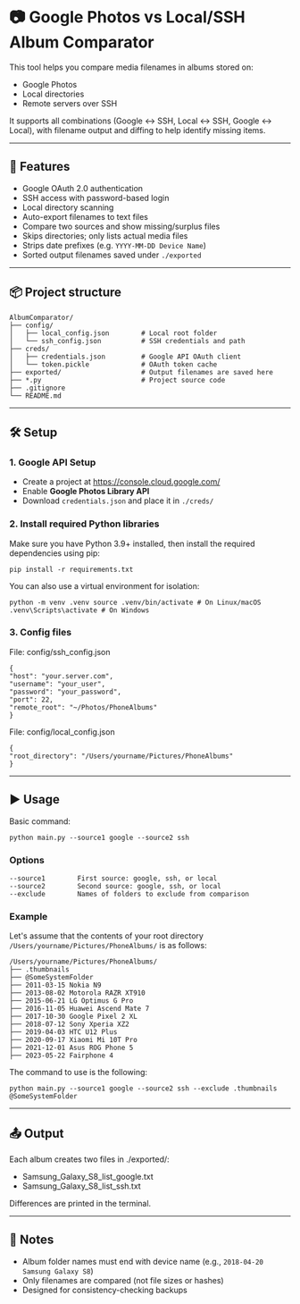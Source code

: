 # 📷 Google Photos vs Local/SSH Album Comparator
This tool helps you compare media filenames in albums stored on:
- Google Photos
- Local directories
- Remote servers over SSH

It supports all combinations (Google ↔ SSH, Local ↔ SSH, Google ↔ Local), with filename output and diffing to help identify missing items.

---

## 🚀 Features
- Google OAuth 2.0 authentication
- SSH access with password-based login
- Local directory scanning
- Auto-export filenames to text files
- Compare two sources and show missing/surplus files
- Skips directories; only lists actual media files
- Strips date prefixes (e.g. `YYYY-MM-DD Device Name`)
- Sorted output filenames saved under `./exported`

---

## 📦 Project structure
```
AlbumComparator/
├── config/
│   ├── local_config.json        # Local root folder
│   └── ssh_config.json          # SSH credentials and path
├── creds/
│   ├── credentials.json         # Google API OAuth client
│   └── token.pickle             # OAuth token cache
├── exported/                    # Output filenames are saved here
├── *.py                         # Project source code
├── .gitignore
└── README.md
```

---

## 🛠 Setup
### 1. Google API Setup
- Create a project at https://console.cloud.google.com/
- Enable **Google Photos Library API**
- Download `credentials.json` and place it in `./creds/`

### 2. Install required Python libraries
Make sure you have Python 3.9+ installed, then install the required dependencies using pip:
```
pip install -r requirements.txt
```

You can also use a virtual environment for isolation:
```
python -m venv .venv source .venv/bin/activate # On Linux/macOS
.venv\Scripts\activate # On Windows
```

### 3. Config files
File: config/ssh_config.json
```
{
"host": "your.server.com",
"username": "your_user",
"password": "your_password",
"port": 22,
"remote_root": "~/Photos/PhoneAlbums"
}
```

File: config/local_config.json
```
{
"root_directory": "/Users/yourname/Pictures/PhoneAlbums"
}
```

---

## ▶️ Usage
Basic command:
```
python main.py --source1 google --source2 ssh
```

### Options
```
--source1        First source: google, ssh, or local  
--source2        Second source: google, ssh, or local  
--exclude        Names of folders to exclude from comparison
```

### Example
Let's assume that the contents of your root directory `/Users/yourname/Pictures/PhoneAlbums/` is as follows:
```
/Users/yourname/Pictures/PhoneAlbums/
├── .thumbnails
├── @SomeSystemFolder
├── 2011-03-15 Nokia N9
├── 2013-08-02 Motorola RAZR XT910
├── 2015-06-21 LG Optimus G Pro
├── 2016-11-05 Huawei Ascend Mate 7
├── 2017-10-30 Google Pixel 2 XL
├── 2018-07-12 Sony Xperia XZ2
├── 2019-04-03 HTC U12 Plus
├── 2020-09-17 Xiaomi Mi 10T Pro
├── 2021-12-01 Asus ROG Phone 5
├── 2023-05-22 Fairphone 4
```

The command to use is the following:
```
python main.py --source1 google --source2 ssh --exclude .thumbnails @SomeSystemFolder
```

---

## 📤 Output
Each album creates two files in ./exported/:
- Samsung_Galaxy_S8_list_google.txt
- Samsung_Galaxy_S8_list_ssh.txt

Differences are printed in the terminal.

---

## 📎 Notes
- Album folder names must end with device name (e.g., `2018-04-20 Samsung Galaxy S8`)
- Only filenames are compared (not file sizes or hashes)
- Designed for consistency-checking backups
